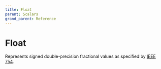 ```yaml
---
title: Float
parent: Scalars
grand_parent: Reference
---
```


# Float

Represents signed double-precision fractional values as specified by [IEEE 754](https://en.wikipedia.org/wiki/IEEE_floating_point).

